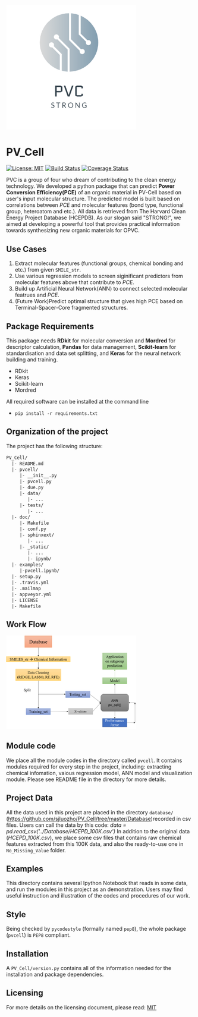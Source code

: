 <img src="./docs/image/PV_Cell_Logo.png" width="350" class="center">

# PV_Cell
[![License: MIT](https://img.shields.io/badge/license-MIT-green.svg)](https://opensource.org/licenses/MIT)
[![Build Status](https://travis-ci.org/sjluozho/PV_Cell.svg?branch=master)](https://travis-ci.org/sjluozho/PV_Cell)
[![Coverage Status](https://coveralls.io/repos/github/sjluozho/PV_Cell/badge.svg?branch=master)](https://coveralls.io/github/sjluozho/PV_Cell?branch=master)

PVC is a group of four who dream of contributing to the clean energy technology. We developed a python package that can predict **Power Conversion Efficiency(PCE)** of an organic material in PV-Cell based on user's input molecular structure. The predicted model is built based on correlations between *PCE* and molecular features (bond type, functional group, heteroatom and etc.). All data is retrieved from The Harvard Clean Energy Project Database (HCEPDB). As our slogan said "STRONG!", we aimed at developing a powerful tool that provides practical information towards synthesizing new organic materials for OPVC.

## Use Cases
1. Extract molecular features (functional groups, chemical bonding and etc.) from given ``SMILE_str``.
2. Use various regression models to screen siginificant predictors from molecular features above that contribute to *PCE*.
3. Build up Artificial Neural Network(ANN) to connect selected molecular featrues and *PCE*.
4. (Future Work)Predict optimal structure that gives high PCE based on Terminal-Spacer-Core fragmented structures.

## Package Requirements
This package needs **RDkit** for molecular conversion and **Mordred** for descriptor calculation, **Pandas** for data management, **Scikit-learn** for standardisation and data set splitting, and **Keras** for the neural network building and training.

* RDkit
* Keras
* Scikit-learn
* Mordred

All required software can be installed at the command line
 * `pip install -r requirements.txt`
 
## Organization of the  project

The project has the following structure:

    PV_Cell/
      |- README.md
      |- pvcell/
         |- __init__.py
         |- pvcell.py
         |- due.py
         |- data/
            |- ...
         |- tests/
            |- ...
      |- doc/
         |- Makefile
         |- conf.py
         |- sphinxext/
            |- ...
         |- _static/
            |- ...
            |- ipynb/
      |- examples/
         |-pvcell.ipynb/
      |- setup.py
      |- .travis.yml
      |- .mailmap
      |- appveyor.yml
      |- LICENSE
      |- Makefile


## Work Flow
<img src="./docs/image/WORKFLOW.png" width="350" class="center">


## Module code

We place all the module codes in the directory called `pvcell`. It contains modules
required for every step in the project, including: extracting chemical infomation, 
vaious regression model, ANN model and visualization module. Please see README file in 
the directory for more details. 


## Project Data

All the data used in this project are placed in the directory `database/`
(https://github.com/sjluozho/PV_Cell/tree/master/Database)recorded in csv
files. Users can call the data by this code:
    *data = pd.read_csv('../Database/HCEPD_100K.csv')*
In addition to the original data (*HCEPD_100K.csv*), we place some csv files that
contains raw chemical features extracted from this 100K data, and also the ready-to-use one
in `No_Missing_Value` folder.    


## Examples

This directory contains several Ipython Notebook that reads in some data, and run the modules in
this project as an demonstration. Users may find useful instruction and illustration of the codes
and procedures of our work.


## Style
Being checked by `pycodestyle` (formally named `pep8`), the whole package (`pvcell`) is `PEP8` compliant.


## Installation
A `PV_Cell/version.py` contains all of the information needed for the
installation and package dependencies.

## Licensing

For more details on the licensing document, please read:
[MIT](https://github.com/sjluozho/PV_Cell/blob/master/LICENSE)
